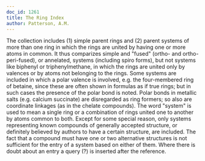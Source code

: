 ```yaml
---
doc_id: 1261
title: The Ring Index
author: Patterson, A.M.
---
```


The collection includes (1) simple parent rings and (2) parent systems of
more than one ring in which the rings are united by having one or more atoms
in common.  It thus comparizes simple and "fused" (ortho- and ortho-peri-fused), 
or annelated, systems (including spiro forms),  but not systems like biphenyl
or triphenylmethane, in which the rings are united only by valences or by atoms
not belonging to the rings.  Some systems are included in which a polar valence
is involved, e.g. the four-membered ring of betaine, since these are often shown
in formulas as if true rings; but in such cases the presence of the polar bond
is noted.  Polar bonds in metallic salts (e.g. calcium succinate) are 
disregarded as ring formers; so also are coordinate linkages (as in the chelate
compounds).  The word "system" is used to mean a single ring or a combination of
rings united one to another by atoms common to both.
  Except for some special reason, only systems representing known compounds
of generally accepted structure, or definitely believed by authors to have a
certain structure, are included.  The fact that a compound must have one or two
alternative structures is not sufficient for the entry of a system based on
either of them.  Where there is doubt about an entry a query (?) is inserted
after the reference.